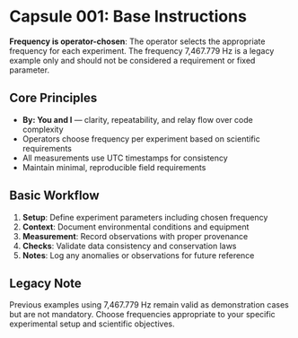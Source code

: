 # Capsule 001: Base Instructions

**Frequency is operator-chosen**: The operator selects the appropriate frequency for each experiment. The frequency 7,467.779 Hz is a legacy example only and should not be considered a requirement or fixed parameter.

## Core Principles

- **By: You and I** — clarity, repeatability, and relay flow over code complexity
- Operators choose frequency per experiment based on scientific requirements
- All measurements use UTC timestamps for consistency
- Maintain minimal, reproducible field requirements

## Basic Workflow

1. **Setup**: Define experiment parameters including chosen frequency
2. **Context**: Document environmental conditions and equipment
3. **Measurement**: Record observations with proper provenance
4. **Checks**: Validate data consistency and conservation laws
5. **Notes**: Log any anomalies or observations for future reference

## Legacy Note

Previous examples using 7,467.779 Hz remain valid as demonstration cases but are not mandatory. Choose frequencies appropriate to your specific experimental setup and scientific objectives.